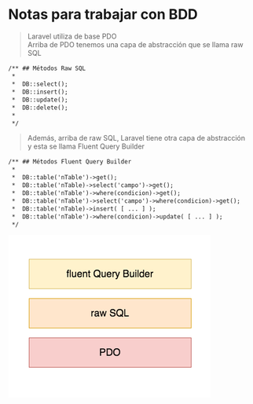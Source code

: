 # Notas para trabajar con BDD

> Laravel utiliza de base PDO  
> Arriba de PDO  tenemos una capa de abstracción 
> que se llama raw SQL 

    /** ## Métodos Raw SQL
     *
     *  DB::select();
     *  DB::insert();
     *  DB::update();
     *  DB::delete();
     *
     */

> Además, arriba de raw SQL, Laravel tiene otra capa de abstracción   
> y esta se llama Fluent Query Builder 

    /** ## Métodos Fluent Query Builder
     *
     *  DB::table('nTable')->get();
     *  DB::table('nTable)->select('campo')->get();
     *  DB::table('nTable')->where(condicion)->get();
     *  DB::table('nTable')->select('campo')->where(condicion)->get();
     *  DB::table('nTable)->insert( [ ... ] );
     *  DB::table('nTable')->where(condicion)->update( [ ... ] );
     */
 
 <img src="https://raw.githubusercontent.com/exegeses/laravel-46358/main/materiales/img/capas-rSQL%2BfQB.png">    